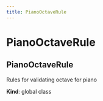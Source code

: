 ```yaml
---
title: PianoOctaveRule
---
```


# PianoOctaveRule

<a name="PianoOctaveRule"></a>

## PianoOctaveRule
Rules for validating octave for piano

**Kind**: global class  
